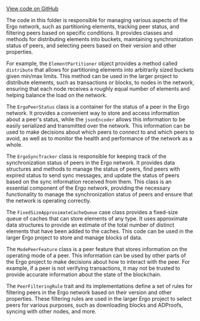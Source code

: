 [View code on GitHub](https://github.com/ergoplatform/ergo/.autodoc/docs/json/src/main/scala/org/ergoplatform/network)

The code in this folder is responsible for managing various aspects of the Ergo network, such as partitioning elements, tracking peer status, and filtering peers based on specific conditions. It provides classes and methods for distributing elements into buckets, maintaining synchronization status of peers, and selecting peers based on their version and other properties.

For example, the `ElementPartitioner` object provides a method called `distribute` that allows for partitioning elements into arbitrarily sized buckets given min/max limits. This method can be used in the larger project to distribute elements, such as transactions or blocks, to nodes in the network, ensuring that each node receives a roughly equal number of elements and helping balance the load on the network.

The `ErgoPeerStatus` class is a container for the status of a peer in the Ergo network. It provides a convenient way to store and access information about a peer's status, while the `jsonEncoder` allows this information to be easily serialized and transmitted over the network. This information can be used to make decisions about which peers to connect to and which peers to avoid, as well as to monitor the health and performance of the network as a whole.

The `ErgoSyncTracker` class is responsible for keeping track of the synchronization status of peers in the Ergo network. It provides data structures and methods to manage the status of peers, find peers with expired status to send sync messages, and update the status of peers based on the sync information received from them. This class is an essential component of the Ergo network, providing the necessary functionality to manage the synchronization status of peers and ensure that the network is operating correctly.

The `FixedSizeApproximateCacheQueue` case class provides a fixed-size queue of caches that can store elements of any type. It uses approximate data structures to provide an estimate of the total number of distinct elements that have been added to the caches. This code can be used in the larger Ergo project to store and manage blocks of data.

The `ModePeerFeature` class is a peer feature that stores information on the operating mode of a peer. This information can be used by other parts of the Ergo project to make decisions about how to interact with the peer. For example, if a peer is not verifying transactions, it may not be trusted to provide accurate information about the state of the blockchain.

The `PeerFilteringRule` trait and its implementations define a set of rules for filtering peers in the Ergo network based on their version and other properties. These filtering rules are used in the larger Ergo project to select peers for various purposes, such as downloading blocks and ADProofs, syncing with other nodes, and more.
